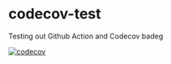 # codecov-test
Testing out Github Action and Codecov badeg

[![codecov](https://codecov.io/gh/fras2560/codecov-test/branch/main/graph/badge.svg?token=D6IUU2KJYK)](https://codecov.io/gh/fras2560/codecov-test)
